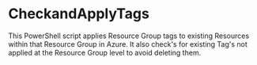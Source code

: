 # CheckandApplyTags
This PowerShell script applies Resource Group tags to existing Resources within that Resource Group in Azure.
It also check's for existing Tag's not applied at the Resource Group level to avoid deleting them.
